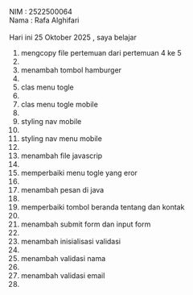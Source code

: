 NIM : 2522500064 <br>
Nama : Rafa Alghifari <br><br>
Hari ini 25 Oktober 2025 , saya belajar<ol>
<li> mengcopy file pertemuan  dari pertemuan 4 ke 5 <li>
<li> menambah tombol hamburger<li>
<li> clas menu togle<li>
<li> clas menu togle mobile<li>
<li> styling nav mobile <li>
<li> styling nav menu mobile <li>
<li> menambah file javascrip <li>
<li> memperbaiki menu togle yang eror<li>
<li> menambah pesan di java<li>
<li> memperbaiki tombol beranda tentang dan kontak<li>
<li> menambah submit form dan input form<li>
<li> menambah inisialisasi validasi<li>
<li> menambah validasi nama<li>
<li> menambah validasi email<li>
<ol>